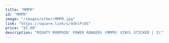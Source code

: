 ```yaml
---
title: "MMPR"
id: "MMPR"
image: "/images/other/MMPR.jpg"
link: "https://square.link/u/4dklPcOS"
price: "$5.00"
description: "MIGHTY MORPHIN' POWER RANGERS (MMPR) VINYL STICKER | 3\""
---
```

